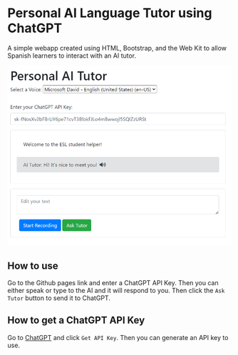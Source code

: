 # Personal AI Language Tutor using ChatGPT
A simple webapp created using HTML, Bootstrap, and the Web Kit to allow Spanish learners to interact with an AI tutor.

![Website](image.png)

## How to use
Go to the Github pages link and enter a ChatGPT API Key. Then you can either speak or type to the AI and it will respond to you. Then click the `Ask Tutor` button to send it to ChatGPT.

## How to get a ChatGPT API Key
Go to [ChatGPT](https://platform.openai.com/account/api-keys) and click `Get API Key`. Then you can generate an API key to use.
